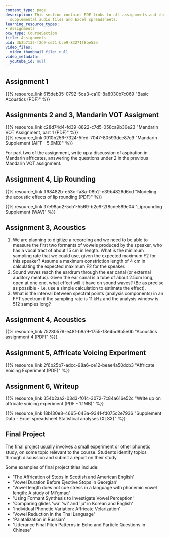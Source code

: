 ```yaml
---
content_type: page
description: This section contains PDF links to all assignments and their corresponding
  supplemental audio files and Excel spreadsheets.
learning_resource_types:
- Assignments
ocw_type: CourseSection
title: Assignments
uid: 3b2b7132-f2d9-ce21-bce9-83271f8be53e
video_files:
  video_thumbnail_file: null
video_metadata:
  youtube_id: null
---
```


Assignment 1
------------

{{% resource_link 615deb35-0792-5ca3-ca10-8a8030b7c069 "Basic Acoustics (PDF)" %}}

Assignments 2 and 3, Mandarin VOT Assigment
-------------------------------------------

{{% resource_link c28d74d4-fd39-8822-c7d5-058ca9b30e23 "Mandarin VOT Assignment, part 1 (PDF)" %}}  
{{% resource_link 0910b256-7324-5fed-7047-80593dce87e9 "Mandarin Supplement (AIFF - 5.6MB)" %}}

For part two of the assignment, write up a discussion of aspiration in Mandarin affricates, answering the questions under 2 in the previous Mandarin VOT assignment.

Assignment 4, Lip Rounding
--------------------------

{{% resource_link ff98482b-e53c-fa8a-08b2-e39b4826d6cd "Modeling the acoustic effects of lip rounding (PDF)" %}}

{{% resource_link 37e98ad2-5cb1-5569-b2e9-2f8cde589e04 "Liprounding Supplement (WAV)" %}}

Assignment 3, Acoustics
-----------------------

1.  We are planning to digitize a recording and we need to be able to measure the first two formants of vowels produced by the speaker, who has a vocal tract of about 15 cm in length. What is the minimum sampling rate that we could use, given the expected maximum F2 for this speaker? Assume a maximum constriction length of 4 cm in calculating the expected maximum F2 for the speaker.
2.  Sound waves reach the eardrum through the ear canal (or external auditory meatus). Given the ear canal is a tube of about 2.5cm long, open at one end, what effect will it have on sound waves? (Be as precise as possible - i.e. use a simple calculation to estimate the effect).
3.  What is the interval between spectral points (analysis components) in an FFT spectrum if the sampling rate is 11 kHz and the analysis window is 512 samples long?

Assignment 4, Acoustics
-----------------------

{{% resource_link 75280579-e48f-b8a9-1755-13e45d9b5e0b "Acoustics assignment 4 (PDF)" %}}

Assignment 5, Affricate Voicing Experiment
------------------------------------------

{{% resource_link 2f6b25b7-adcc-98a6-ce12-beae4a50dcb3 "Affricate Voicing Experiment (PDF)" %}}

Assignment 6, Writeup
---------------------

{{% resource_link 354b2aa2-03d3-f014-3072-7c84a616e52c "Write up on affricate voicing experiment (PDF - 1.1MB)" %}}

{{% resource_link 18b130e8-4665-643a-9341-fd075c2e7936 "Supplement Data - Excel spreadsheet Statistical analyses (XLSX)" %}}

Final Project
-------------

The final project usually involves a small experiment or other phonetic study, on some topic relevant to the course. Students identify topics through discussion and submit a report on their study.

Some examples of final project titles include:

*   'The Affrication of Stops in Scottish and American English'
*   'Vowel Duration Before Ejective Stops in Georgian'
*   'Vowel length does not cue stress in a language with phonemic vowel length: A study of Mi'gmaq'
*   'Using Formant Synthesis to Investigate Vowel Perception'
*   'Comparing glides 'wa' 'wi' and 'ju' in Korean and English'
*   'Individual Phonetic Variation: Affricate Velarization'
*   'Vowel Reduction in the Thai Language'
*   'Palatalization in Russian'
*   'Utterance Final Pitch Patterns in Echo and Particle Questions in Chinese'